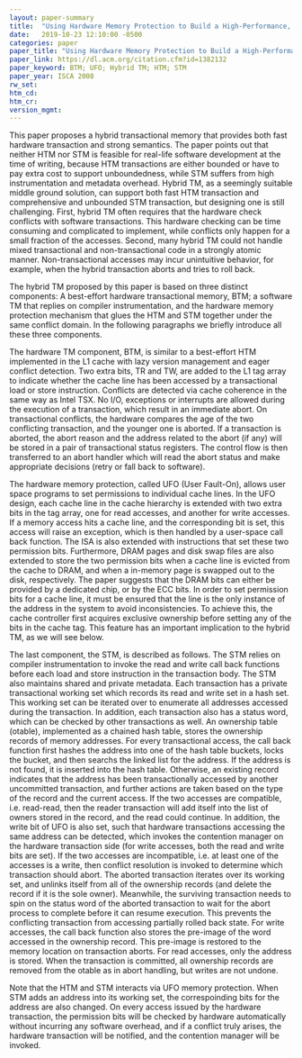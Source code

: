 ```yaml
---
layout: paper-summary
title:  "Using Hardware Memory Protection to Build a High-Performance, Strongly-Atomic Hybrid Transactional Memory"
date:   2019-10-23 12:10:00 -0500
categories: paper
paper_title: "Using Hardware Memory Protection to Build a High-Performance, Strongly-Atomic Hybrid Transactional Memory"
paper_link: https://dl.acm.org/citation.cfm?id=1382132
paper_keyword: BTM; UFO; Hybrid TM; HTM; STM
paper_year: ISCA 2008
rw_set: 
htm_cd: 
htm_cr: 
version_mgmt: 
---
```


This paper proposes a hybrid transactional memory that provides both fast hardware transaction and strong semantics. 
The paper points out that neither HTM nor STM is feasible for real-life software development at the time of writing, because
HTM transactions are either bounded or have to pay extra cost to support unboundedness, while STM suffers from high
instrumentation and metadata overhead. Hybrid TM, as a seemingly suitable middle ground solution, can support both
fast HTM transaction and comprehensive and unbounded STM transaction, but designing one is still challenging. First,
hybrid TM often requires that the hardware check conflicts with software transactions. This hardware checking can be 
time consuming and complicated to implement, while conflicts only happen for a small fraction of the accesses. Second,
many hybrid TM could not handle mixed transactional and non-transactional code in a strongly atomic manner. Non-transactional
accesses may incur unintuitive behavior, for example, when the hybrid transaction aborts and tries to roll back. 

The hybrid TM proposed by this paper is based on three distinct components: A best-effort hardware transactional memory,
BTM; a software TM that replies on compiler instrumentation, and the hardware memory protection mechanism that glues 
the HTM and STM together under the same conflict domain. In the following paragraphs we briefly introduce all these three 
components.

The hardware TM component, BTM, is similar to a best-effort HTM implemented in the L1 cache with lazy version management
and eager conflict detection. Two extra bits, TR and TW, are added to the L1 tag array to indicate whether the cache line
has been accessed by a transactional load or store instruction. Conflicts are detected via cache coherence in the same way 
as Intel TSX. No I/O, exceptions or interrupts are allowed during the execution of a transaction, which result in an immediate
abort. On transactional conflicts, the hardware compares the age of the two conflicting transaction, and the younger one
is aborted. If a transaction is aborted, the abort reason and the address related to the abort (if any) will be stored in
a pair of transactional status registers. The control flow is then transferred to an abort handler which will read the abort
status and make appropriate decisions (retry or fall back to software).

The hardware memory protection, called UFO (User Fault-On), allows user space programs to set permissions to individual
cache lines. In the UFO design, each cache line in the cache hierarchy is extended with two extra bits in the tag array, one 
for read accesses, and another for write accesses. If a memory access hits a cache line, and the corresponding bit is set,
this access will raise an exception, which is then handled by a user-space call back function. The ISA is also extended with 
instructions that set these two permission bits. Furthermore, DRAM pages and disk swap files are also extended to store the two
permission bits when a cache line is evicted from the cache to DRAM, and when a in-memory page is swapped out to the disk,
respectively. The paper suggests that the DRAM bits can either be provided by a dedicated chip, or by the ECC bits. In order
to set permission bits for a cache line, it must be ensured that the line is the only instance of the address in the system
to avoid inconsistencies. To achieve this, the cache controller first acquires exclusive ownership before setting any of the 
bits in the cache tag. This feature has an important implication to the hybrid TM, as we will see below.

The last component, the STM, is described as follows. The STM relies on compiler instrumentation to invoke the read and 
write call back functions before each load and store instruction in the transaction body. The STM also maintains shared
and private metadata. Each transaction has a private transactional working set which records its read and write set in 
a hash set. This working set can be iterated over to enumerate all addresses accessed during the transaction. In addition,
each transaction also has a status word, which can be checked by other transactions as well. An ownership table (otable),
implemented as a chained hash table, stores the ownership records of memory addresses. For every transactional access,
the call back function first hashes the address into one of the hash table buckets, locks the bucket, and then searchs the 
linked list for the address. If the address is not found, it is inserted into the hash table. Otherwise, an existing 
record indicates that the address has been transactionally accessed by another uncommitted transaction, and further actions
are taken based on the type of the record and the current access. If the two accesses are compatible, i.e. read-read, then
the reader transaction will add itself into the list of owners stored in the record, and the read could continue. In addition,
the write bit of UFO is also set, such that hardware transactions accessing the same address can be detected,
which invokes the contention manager on the hardware transaction side (for write accesses, both the read and write bits are set). 
If the two accesses are incompatible, i.e. at least one of the accesses is a write, then conflict resolution is invoked 
to determine which transaction should abort. The aborted transaction iterates over its working set, and unlinks itself 
from all of the ownership records (and delete the record if it is the sole owner). Meanwhile, the surviving transaction 
needs to spin on the status word of the aborted transaction to wait for the abort process to complete before it can resume 
execution. This prevents the conflicting transaction from accessing partially rolled back state. For write accesses, the 
call back function also stores the pre-image of the word accessed in the ownership record. This pre-image is restored to 
the memory location on transaction aborts. For read accesses, only the address is stored. When the transaction is committed, 
all ownership records are removed from the otable as in abort handling, but writes are not undone.

Note that the HTM and STM interacts via UFO memory protection. When STM adds an address into its working set, the correspoinding
bits for the address are also changed. On every access issued by the hardware transaction, the permission bits will be checked
by hardware automatically without incurring any software overhead, and if a conflict truly arises, the hardware transaction
will be notified, and the contention manager will be invoked. 